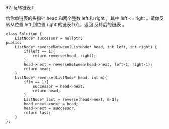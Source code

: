 92. 反转链表 II

给你单链表的头指针 head 和两个整数 left 和 right ，其中 left <= right 。请你反转从位置 left 到位置 right 的链表节点，返回 反转后的链表 。


	class Solution {
	    ListNode* successor = nullptr;
	public:
	    ListNode* reverseBetween(ListNode* head, int left, int right) {
	        if(left == 1){
	            return reverse(head, right);
	        }
	        head->next = reverseBetween(head->next, left-1, right-1);
	        return head;
	    }
	    ListNode* reverse(ListNode* head, int m){
	        if(m == 1){
	            successor = head->next;
	            return head;
	        }
	        ListNode* last = reverse(head->next, m-1);
	        head->next->next = head;
	        head->next = successor;
	        return last;
	    }
	};